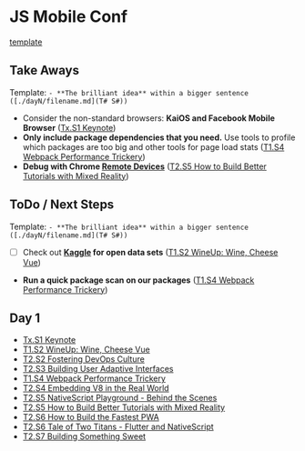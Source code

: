 # JS Mobile Conf

[template](./template.md)

## Take Aways

Template: `- **The brilliant idea** within a bigger sentence ([./dayN/filename.md](T# S#))`

- Consider the non-standard browsers: **KaiOS and Facebook Mobile Browser** ([Tx.S1 Keynote](./day1/keynote.md))
- **Only include package dependencies that you need.** Use tools to profile which packages are too big and other tools for page load stats ([T1.S4 Webpack Performance Trickery](./day1/Webpack%20Performance%20Trickery.md))
- **Debug with Chrome [Remote Devices](https://developers.google.com/web/tools/chrome-devtools/remote-debugging)** ([T2.S5 How to Build Better Tutorials with Mixed Reality](How%20to%20Build%20Better%20Tutorials%20with%20Mixed%20Reality%20(T1%20S5).md))


## ToDo / Next Steps

Template: `- **The brilliant idea** within a bigger sentence ([./dayN/filename.md](T# S#))`

- [ ] Check out **[Kaggle](https://www.kaggle.com/datasets?utm_medium=paid&utm_source=google.com+search&utm_campaign=datasets&gclid=CjwKCAiAzanuBRAZEiwA5yf4umyVYrQlpt9urYPWGZaiSM0J-d-4b8uWTgiAYOd2z6X6yKajlaDZABoCHQwQAvD_BwE) for open data sets** ([T1.S2 WineUp: Wine, Cheese Vue](./day1/wineup.md))
- **Run a quick package scan on our packages** ([T1.S4 Webpack Performance Trickery](./day1/Webpack%20Performance%20Trickery.md))


## Day 1

- [Tx.S1 Keynote](./day1/keynote.md)
- [T1.S2 WineUp: Wine, Cheese Vue](./day1/wineup.md)
- [T2.S2 Fostering DevOps Culture](./day1/Fostering%20DevOps%20Culture.md)
- [T2.S3 Building User Adaptive Interfaces](./day1/Building%20User%20Adaptive%20Interfaces.md)
- [T1.S4 Webpack Performance Trickery](./day1/Webpack%20Performance%20Trickery.md)
- [T2.S4 Embedding V8 in the Real World](./day1/Embedding%20V8%20in%20the%20Real%20World.md)
- [T2.S5 NativeScript Playground - Behind the Scenes](./day1/NativeScript%20Playground%20-%20Behind%20the%20Scenes.md)
- [T2.S5 How to Build Better Tutorials with Mixed Reality](How%20to%20Build%20Better%20Tutorials%20with%20Mixed%20Reality%20(T1%20S5).md)
- [T2.S6 How to Build the Fastest PWA](Fastest%20PWA%20(T1%20S6).md)
- [T2.S6 Tale of Two Titans - Flutter and NativeScript](./day1/Tale%20of%20Two%20Titans%20-%20Flutter%20and%20NativeScript.md)
- [T2.S7 Building Something Sweet](./day1/Building%20Something%20Sweet.md)
